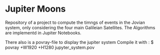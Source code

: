 # Jupiter Moons

Repository of a project to compute the timngs of events in the Jovian system, only considering the four main Galileian Satellites.
The Algorithms are implementd in Jupiter Notebooks.

There also is a povray-file to display the jupiter system
Compile it with : $ povray +W1920 +H1280  jupyter_system.pov 
